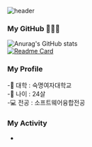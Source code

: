 ![header](https://capsule-render.vercel.app/api?type=wave&color=#36B8CF&height=300&section=header&text=ShinHyeong%20Park&fontSize=90&animation=twinkling)
### My GitHub 📕📗📘
![Anurag's GitHub stats](https://github-readme-stats.vercel.app/api?username=shpark0308&show_icons=true&theme=dracula&hide=issues) <br/>
[![Readme Card](https://github-readme-stats.vercel.app/api/pin/?username=shpark0308&repo=Github_Display&theme=onedark)](https://github.com/shpark0308)
### My Profile
-📜 대학 : 숙명여자대학교 <br/>
-💠 나이 : 24살 <br/>
-💻 전공 : 소프트웨어융합전공
### My Activity
- 
